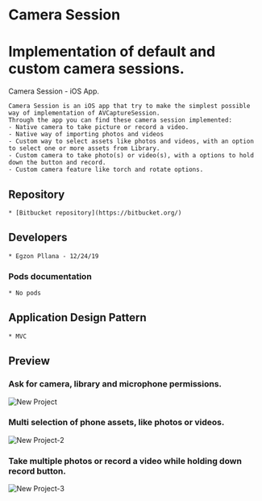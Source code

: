 # Camera Session #
# Implementation of default and custom camera sessions. #
Camera Session - iOS App.

    Camera Session is an iOS app that try to make the simplest possible way of implementation of AVCaptureSession.
    Through the app you can find these camera session implemented:
    - Native camera to take picture or record a video.
    - Native way of importing photos and videos
    - Custom way to select assets like photos and videos, with an option to select one or more assets from Library.
    - Custom camera to take photo(s) or video(s), with a options to hold down the button and record.
    - Custom camera feature like torch and rotate options.

## Repository ##

    * [Bitbucket repository](https://bitbucket.org/)

## Developers ##
    * Egzon Pllana - 12/24/19

### Pods documentation ###

    * No pods
    
## Application Design Pattern ##

    * MVC

## Preview ##

### Ask for camera, library and microphone permissions. ###
![New Project](https://user-images.githubusercontent.com/27929436/71415656-1424ee00-265d-11ea-8662-c5b966537fb6.png)

### Multi selection of phone assets, like photos or videos. ###
![New Project-2](https://user-images.githubusercontent.com/27929436/71415697-49c9d700-265d-11ea-80ba-1c2076b8448d.png)

### Take multiple photos or record a video while holding down record button. ###
![New Project-3](https://user-images.githubusercontent.com/27929436/71415699-4afb0400-265d-11ea-99fd-be33eb13f625.png)
